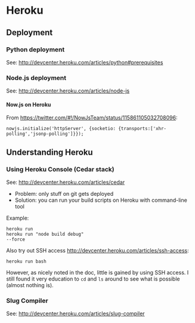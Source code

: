 # Heroku

## Deployment

### Python deployment

See: <http://devcenter.heroku.com/articles/python#prerequisites>

### Node.js deployment

See: <http://devcenter.heroku.com/articles/node-js>

#### Now.js on Heroku

From <https://twitter.com/#!/NowJsTeam/status/115861105032708096>:

	nowjs.initialize('httpServer', {socketio: {transports:['xhr-polling','jsonp-polling']}});	

## Understanding Heroku

### Using Heroku Console (Cedar stack)

See: <http://devcenter.heroku.com/articles/cedar>

- Problem: only stuff on git gets deployed
- Solution: you can run your build scripts on Heroku with command-line tool

Example:

	heroku run
	heroku run "node build debug"
	--force

Also try out SSH access <http://devcenter.heroku.com/articles/ssh-access>:

	heroku run bash

However, as nicely noted in the doc, little is gained by using SSH access.
I still found it very education to `cd` and `ls` around to see what is possible
(almost nothing is).

### Slug Compiler

See: <http://devcenter.heroku.com/articles/slug-compiler>
